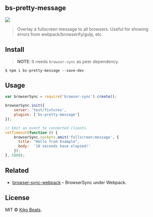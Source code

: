 ## bs-pretty-message

![](https://cloud.githubusercontent.com/assets/2096101/18839400/2bd60266-840b-11e6-9dea-db682b81197f.png)

> Overlay a fullscreen message to all browsers. Useful for showing errors from webpack/browserify/gulp, etc.

## Install

> **NOTE**: It needs `browser-sync` as peer dependency.

```shell
$ npm i bs-pretty-message --save-dev
```

## Usage

```js
var browserSync = require('browser-sync').create();

browserSync.init({
    server: 'test/fixtures',
    plugins: ['bs-pretty-message']
});

// Emit an event to connected clients
setTimeout(function () {
    browserSync.sockets.emit('fullscreen:message', {
      title: "Hello from Example",
      body:  '10 seconds have elapsed!'
    });
}, 5000);
```

## Related

* [browser-sync-webpack](https://github.com/Kikobeats/browser-sync-webpack) – BrowserSync under Webpack.  

## License

MIT © [Kiko Beats](https://github.com/Kikobeats).
